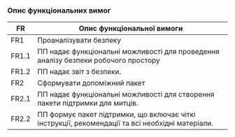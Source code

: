 ### Опис функціональних вимог
| FR          |  Опис функціональної вимоги                                                                                                                     |
| ----------- | ----------------------------------------------------------------------------------------------------------------------------------------------- |
| FR1         | Проаналізувати безпеку                                                                                                                          |                                                                          |
| FR1.1       | ПП надає функціональні можливості для проведення аналізу безпеки робочого простору                                                                            |                                                                                                                      |
| FR1.2       | ПП надає звіт з безпеки.                                                                           |
| FR2         | Сформувати допоміжний пакет                                                                                                                     |                                                              
| FR2.1       | ПП надає функціональні можливості для створення пакети підтримки для митців.                                                                                                 |
| FR2.2       | ПП формує пакет підтримки, що включає чіткі інструкції, рекомендації та всі необхідні матеріали.                                                                    |

